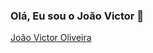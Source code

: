 ### Olá, Eu sou o João Victor 👋

<!--
**Joaovictor2005/joaovictor2005** is a ✨ _special_ ✨ repository because its `README.md` (this file) appears on your GitHub profile.

Here are some ideas to get you started:

- 🔭 I’m currently working on ...
- 🌱 I’m currently learning ...
- 👯 I’m looking to collaborate on ...
- 🤔 I’m looking for help with ...
- 💬 Ask me about ...
- 📫 How to reach me: ...
- 😄 Pronouns: ...
- ⚡ Fun fact: ...
-->

<div class="badge-base LI-profile-badge" data-locale="pt_BR" data-size="medium" data-theme="dark" data-type="VERTICAL" data-vanity="joão-victor-oliveira-03b14b275" data-version="v1"><a class="badge-base__link LI-simple-link" href="https://br.linkedin.com/in/jo%C3%A3o-victor-oliveira-03b14b275?trk=profile-badge">João Victor Oliveira</a></div>
              
